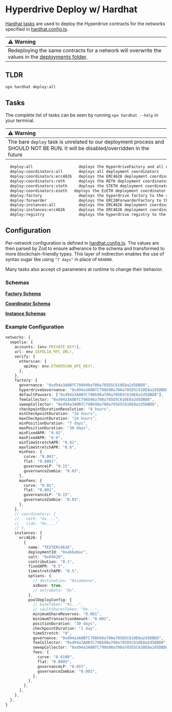 # Hyperdrive Deploy w/ Hardhat

[Hardhat tasks](https://hardhat.org/hardhat-runner/docs/guides/tasks) are used to deploy the Hyperdrive contracts for the networks specified in [hardhat.config.ts](../hardhat.config.ts).

| :warning: Warning                                                                                                         |
|:--------------------------------------------------------------------------------------------------------------------------|
| Redeploying the same contracts for a network will overwrite the values in the [deployments folder](../deployments/).      |

## TLDR

```sh
npx hardhat deploy:all
```

## Tasks

The complete list of tasks can be seen by running `npx hardhat --help` in your terminal.

| :warning: Warning                                                                                                                     |
|:--------------------------------------------------------------------------------------------------------------------------------------|
| The bare `deploy` task is unrelated to our deployment process and SHOULD NOT BE RUN. It will be disabled/overridden in the future     |

```sh
  deploy:all                 	deploys the HyperdriveFactory and all deployer coordinators
  deploy:coordinators:all    	deploys all deployment coordinators
  deploy:coordinators:erc4626	deploys the ERC4626 deployment coordinator
  deploy:coordinators:reth   	deploys the RETH deployment coordinator
  deploy:coordinators:steth  	deploys the STETH deployment coordinator
  deploy:coordinators:ezeth   deploys the EzETH deployment coordinator
  deploy:factory             	deploys the hyperdrive factory to the configured chain
  deploy:forwarder           	deploys the ERC20ForwarderFactory to the configured chain
  deploy:instances:all       	deploys the ERC4626 deployment coordinator
  deploy:instances:erc4626   	deploys the ERC4626 deployment coordinator
  deploy:registry            	deploys the hyperdrive registry to the configured chain
```

## Configuration

Per-network configuration is defined in [hardhat.config.ts](../hardhat.config.ts). The values are then parsed by Zod to ensure adherance to the schema and transformed to more blockchain-friendly types. This layer of indirection enables the use of syntax sugar like using `"7 days"` in place of `604800`.

Many tasks also accept cli parameters at runtime to change their behavior.


### Schemas

**[Factory Schema](./deploy/factory.ts)**


**[Coordinator Schema](./deploy/coordinators/index.ts)**


**[Instance Schemas](./deploy/instances/)**


### Example Configuration

```ts
networks: {
  sepolia: {
    accounts: [env.PRIVATE_KEY!],
    url: env.SEPOLIA_RPC_URL!,
    verify: {
      etherscan: {
        apiKey: env.ETHERSCAN_API_KEY!,
      },
    },
    factory: {
      governance: "0xd94a3A0BfC798b98a700a785D5C610E8a2d5DBD8",
      hyperdriveGovernance: "0xd94a3A0BfC798b98a700a785D5C610E8a2d5DBD8",
      defaultPausers: ["0xd94a3A0BfC798b98a700a785D5C610E8a2d5DBD8"],
      feeCollector: "0xd94a3A0BfC798b98a700a785D5C610E8a2d5DBD8",
      sweepCollector: "0xd94a3A0BfC798b98a700a785D5C610E8a2d5DBD8",
      checkpointDurationResolution: "8 hours",
      minCheckpointDuration: "24 hours",
      maxCheckpointDuration: "24 hours",
      minPositionDuration: "7 days",
      maxPositionDuration: "30 days",
      minFixedAPR: "0.01",
      maxFixedAPR: "0.6",
      minTimeStretchAPR: "0.01",
      maxTimeStretchAPR: "0.6",
      minFees: {
        curve: "0.001",
        flat: "0.0001",
        governanceLP: "0.15",
        governanceZombie: "0.03",
      },
      maxFees: {
        curve: "0.01",
        flat: "0.001",
        governanceLP: "0.15",
        governanceZombie: "0.03",
      },
    },
    // coordinators: {
    //   reth: "0x....",
    //   lido: "0x...."
    // },
    instances: {
      erc4626: [
        {
          name: "TESTERC4626",
          deploymentId: "0xabbabac",
          salt: "0x69420",
          contribution: "0.1",
          fixedAPR: "0.5",
          timestretchAPR: "0.5",
          options: {
            // destination: "0xsomeone",
            asBase: true,
            // extraData: "0x",
          },
          poolDeployConfig: {
            // baseToken: "0x...",
            // vaultSharesToken: "0x...",
            minimumShareReserves: "0.001",
            minimumTransactionAmount: "0.001",
            positionDuration: "30 days",
            checkpointDuration: "1 day",
            timeStretch: "0",
            governance: "0xd94a3A0BfC798b98a700a785D5C610E8a2d5DBD8",
            feeCollector: "0xd94a3A0BfC798b98a700a785D5C610E8a2d5DBD8",
            sweepCollector: "0xd94a3A0BfC798b98a700a785D5C610E8a2d5DBD8",
            fees: {
              curve: "0.0100",
              flat: "0.0005",
              governanceLP: "0.015",
              governanceZombie: "0.003",
            },
          },
        },
      ],
    },
  },
}
```


